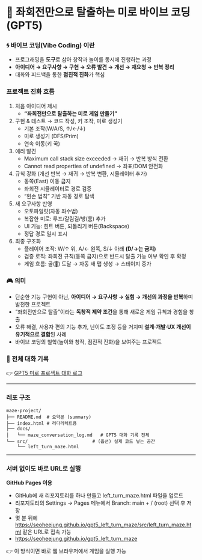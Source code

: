 # 🧩 좌회전만으로 탈출하는 미로 바이브 코딩 (GPT5)

### 🌀 바이브 코딩(Vibe Coding) 이란
- 프로그래밍을 **도구**로 삼아 창작과 놀이를 동시에 진행하는 과정
- **아이디어 → 요구사항 → 구현 → 오류 발견 → 개선 → 재요청 → 반복 정리**
- 대화와 피드백을 통한 **점진적 진화**가 핵심

### 프로젝트 진화 흐름
1. 처음 아이디어 제시
   - **“좌회전만으로 탈출하는 미로 게임 만들기”**
2. 구현 & 테스트 → 코드 작성, 키 조작, 미로 생성기
    - 기본 조작(W/A/S, ↑/←/↓)
    - 미로 생성기 (DFS/Prim)
    - 연속 이동(키 꾹)
3. 에러 발견
    - Maximum call stack size exceeded → 재귀 → 반복 방식 전환
    - Cannot read properties of undefined → 좌표/DOM 안전화
4. 규칙 강화 (개선 반복 → 재귀 → 반복 변환, 시뮬레이터 추가)
    - 동쪽(East) 이동 금지
    - 좌회전 시뮬레이터로 경로 검증
    - “왼손 법칙” 기반 자동 경로 탐색
5. 새 요구사항 반영
    - 오토파일럿(자동 좌수법)
    - 복잡한 미로: 루프/갈림길/방(룸) 추가
    - UI 기능: 힌트 버튼, 되돌리기 버튼(Backspace)
    - 정답 경로 일시 표시
6. 최종 구조화
    - 플레이어 조작: W/↑ 위, A/← 왼쪽, S/↓ 아래 **(D/→는 금지)**
    - 검증 로직: 좌회전 규칙(동쪽 금지)으로 반드시 탈출 가능 여부 확인 후 확정
    - 게임 흐름: 골(🥅) 도달 → 자동 새 맵 생성 → 스테이지 증가

### 🎮 의미
- 단순한 기능 구현이 아닌, **아이디어 → 요구사항 → 실험 → 개선의 과정을 반복**하며 발전한 프로젝트
- “좌회전만으로 탈출”이라는 **독창적 제약 조건**을 통해 새로운 게임 규칙과 경험을 창출
- 오류 해결, 사용자 편의 기능 추가, 난이도 조정 등을 거치며 **설계·개발·UX 개선이 유기적으로 결합**된 사례
- 바이브 코딩의 철학(놀이와 창작, 점진적 진화)을 보여주는 프로젝트

### 📎 전체 대화 기록
👉 [GPT5 미로 프로젝트 대화 로그](./docs/maze_conversation.MD)

---
### 레포 구조
```
maze-project/
├── README.md  # 요약본 (summary)
├── index.html # 리다리렉트용
├── docs/
│   └── maze_conversation_log.md   # GPT5 대화 기록 전체
└── src/                        # (옵션) 실제 코드 넣는 공간
    └── left_turn_maze.html
```

---
### 서버 없이도 바로 URL로 실행
**GitHub Pages 이용**
- GitHub에 새 리포지토리를 하나 만들고 left_turn_maze.html 파일을 업로드
- 리포지토리의 Settings → Pages 메뉴에서 Branch: main + / (root) 선택 후 저장
- 몇 분 뒤에 https://seoheejung.github.io/gpt5_left_turn_maze/src/left_turn_maze.html 같은 URL로 접속 가능
- https://seoheejung.github.io/gpt5_left_turn_maze

👉 이 방식이면 바로 웹 브라우저에서 게임을 실행 가능